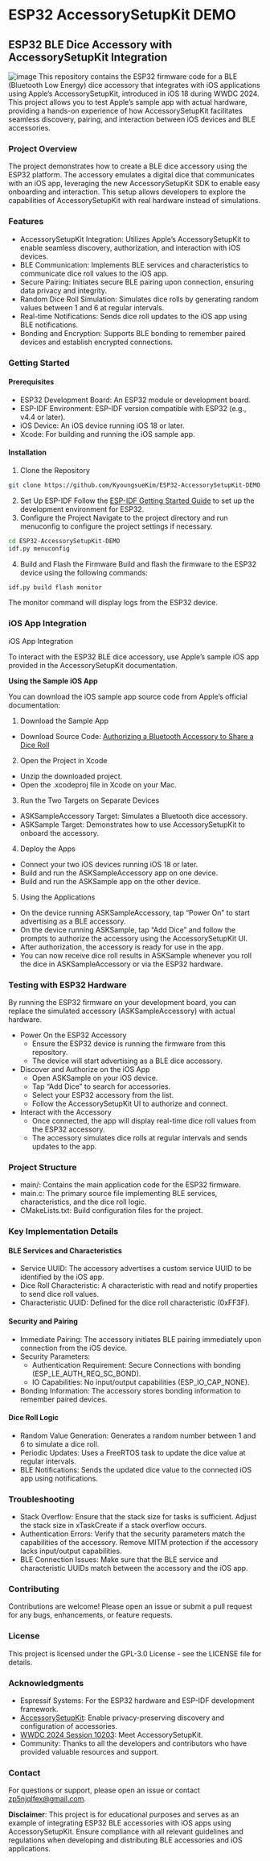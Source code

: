 # ESP32 AccessorySetupKit DEMO

## ESP32 BLE Dice Accessory with AccessorySetupKit Integration
![image](https://github.com/KyoungsueKim/ESP32-AccessorySetupKit-DEMO/blob/main/image.jpeg)
This repository contains the ESP32 firmware code for a BLE (Bluetooth Low Energy) dice accessory that integrates with
iOS applications using Apple’s AccessorySetupKit, introduced in iOS 18 during WWDC 2024. This project allows you to test
Apple’s sample app with actual hardware, providing a hands-on experience of how AccessorySetupKit facilitates seamless
discovery, pairing, and interaction between iOS devices and BLE accessories.

### Project Overview

The project demonstrates how to create a BLE dice accessory using the ESP32 platform. The accessory emulates a
digital dice that communicates with an iOS app, leveraging the new AccessorySetupKit SDK to enable easy onboarding and
interaction. This setup allows developers to explore the capabilities of AccessorySetupKit with real hardware instead of
simulations.

### Features

- AccessorySetupKit Integration: Utilizes Apple’s AccessorySetupKit to enable seamless discovery, authorization, and
  interaction with iOS devices.
- BLE Communication: Implements BLE services and characteristics to communicate dice roll values to the iOS app.
- Secure Pairing: Initiates secure BLE pairing upon connection, ensuring data privacy and integrity.
- Random Dice Roll Simulation: Simulates dice rolls by generating random values between 1 and 6 at regular intervals.
- Real-time Notifications: Sends dice roll updates to the iOS app using BLE notifications.
- Bonding and Encryption: Supports BLE bonding to remember paired devices and establish encrypted connections.

### Getting Started

#### Prerequisites

- ESP32 Development Board: An ESP32 module or development board.
- ESP-IDF Environment: ESP-IDF version compatible with ESP32 (e.g., v4.4 or later).
- iOS Device: An iOS device running iOS 18 or later.
- Xcode: For building and running the iOS sample app.

#### Installation

1. Clone the Repository

```bash
git clone https://github.com/KyoungsueKim/ESP32-AccessorySetupKit-DEMO.git
```

2. Set Up ESP-IDF
   Follow
   the [ESP-IDF Getting Started Guide](https://docs.espressif.com/projects/esp-idf/en/stable/esp32/get-started/index.html)
   to set up the development environment for ESP32.
3. Configure the Project
   Navigate to the project directory and run menuconfig to configure the project settings if necessary.

```bash
cd ESP32-AccessorySetupKit-DEMO
idf.py menuconfig
```

4. Build and Flash the Firmware
   Build and flash the firmware to the ESP32 device using the following commands:

```bash
idf.py build flash monitor
```

The monitor command will display logs from the ESP32 device.

### iOS App Integration

iOS App Integration

To interact with the ESP32 BLE dice accessory, use Apple’s sample iOS app provided in the AccessorySetupKit
documentation.

**Using the Sample iOS App**

You can download the iOS sample app source code from Apple’s official documentation:

1. Download the Sample App

  - Download Source
    Code: [Authorizing a Bluetooth Accessory to Share a Dice Roll](https://developer.apple.com/documentation/accessorysetupkit/authorizing-a-bluetooth-accessory-to-share-a-dice-roll)

2. Open the Project in Xcode

  - Unzip the downloaded project.
  - Open the .xcodeproj file in Xcode on your Mac.

3. Run the Two Targets on Separate Devices

  - ASKSampleAccessory Target: Simulates a Bluetooth dice accessory.
  - ASKSample Target: Demonstrates how to use AccessorySetupKit to onboard the accessory.

4. Deploy the Apps

  - Connect your two iOS devices running iOS 18 or later.
  - Build and run the ASKSampleAccessory app on one device.
  - Build and run the ASKSample app on the other device.

5. Using the Applications

  - On the device running ASKSampleAccessory, tap “Power On” to start advertising as a BLE accessory.
  - On the device running ASKSample, tap “Add Dice” and follow the prompts to authorize the accessory using the
    AccessorySetupKit UI.
  - After authorization, the accessory is ready for use in the app.
  - You can now receive dice roll results in ASKSample whenever you roll the dice in ASKSampleAccessory or via the ESP32
    hardware.

### Testing with ESP32 Hardware

By running the ESP32 firmware on your development board, you can replace the simulated accessory (ASKSampleAccessory) with
actual hardware.

- Power On the ESP32 Accessory
    - Ensure the ESP32 device is running the firmware from this repository.
    - The device will start advertising as a BLE dice accessory.
- Discover and Authorize on the iOS App
    - Open ASKSample on your iOS device.
    - Tap “Add Dice” to search for accessories.
    - Select your ESP32 accessory from the list.
    - Follow the AccessorySetupKit UI to authorize and connect.
- Interact with the Accessory
    - Once connected, the app will display real-time dice roll values from the ESP32 accessory.
    - The accessory simulates dice rolls at regular intervals and sends updates to the app.

### Project Structure

- main/: Contains the main application code for the ESP32 firmware.
- main.c: The primary source file implementing BLE services, characteristics, and the dice roll logic.
- CMakeLists.txt: Build configuration files for the project.

### Key Implementation Details

#### BLE Services and Characteristics

- Service UUID: The accessory advertises a custom service UUID to be identified by the iOS app.
- Dice Roll Characteristic: A characteristic with read and notify properties to send dice roll values.
- Characteristic UUID: Defined for the dice roll characteristic (0xFF3F).

#### Security and Pairing

- Immediate Pairing: The accessory initiates BLE pairing immediately upon connection from the iOS device.
- Security Parameters:
    - Authentication Requirement: Secure Connections with bonding (ESP_LE_AUTH_REQ_SC_BOND).
    - IO Capabilities: No input/output capabilities (ESP_IO_CAP_NONE).
- Bonding Information: The accessory stores bonding information to remember paired devices.

#### Dice Roll Logic

- Random Value Generation: Generates a random number between 1 and 6 to simulate a dice roll.
- Periodic Updates: Uses a FreeRTOS task to update the dice value at regular intervals.
- BLE Notifications: Sends the updated dice value to the connected iOS app using notifications.

### Troubleshooting

- Stack Overflow: Ensure that the stack size for tasks is sufficient. Adjust the stack size in xTaskCreate if a stack
  overflow occurs.
- Authentication Errors: Verify that the security parameters match the capabilities of the accessory. Remove MITM
  protection if the accessory lacks input/output capabilities.
- BLE Connection Issues: Make sure that the BLE service and characteristic UUIDs match between the accessory and the iOS
  app.

### Contributing

Contributions are welcome! Please open an issue or submit a pull request for any bugs, enhancements, or feature
requests.

### License

This project is licensed under the GPL-3.0 License - see the LICENSE file for details.

### Acknowledgments

- Espressif Systems: For the ESP32 hardware and ESP-IDF development framework.
- [AccessorySetupKit](https://developer.apple.com/documentation/accessorysetupkit): Enable privacy-preserving discovery
  and configuration of accessories.
- [WWDC 2024 Session 10203](https://developer.apple.com/videos/play/wwdc2024/10203/): Meet AccessorySetupKit.
- Community: Thanks to all the developers and contributors who have provided valuable resources and support.

### Contact

For questions or support, please open an issue or contact zp5njqlfex@gmail.com.

**Disclaimer**: This project is for educational purposes and serves as an example of integrating ESP32 BLE accessories
with iOS apps using AccessorySetupKit. Ensure compliance with all relevant guidelines and regulations when developing
and distributing BLE accessories and iOS applications.
